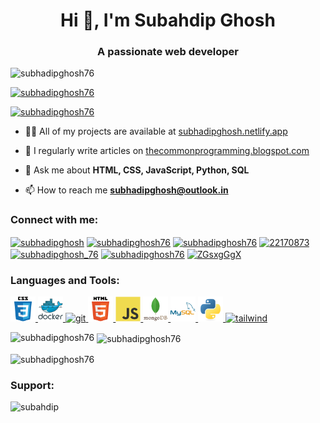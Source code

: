 <h1 align="center">Hi 👋, I'm Subahdip Ghosh</h1>
<h3 align="center">A passionate web developer</h3>

<p align="left"> <img src="https://komarev.com/ghpvc/?username=subhadipghosh76&label=Profile%20views&color=0e75b6&style=flat" alt="subhadipghosh76" /> </p>

<p align="left"> <a href="https://github.com/ryo-ma/github-profile-trophy"><img src="https://github-profile-trophy.vercel.app/?username=subhadipghosh76" alt="subhadipghosh76" /></a> </p>

<p align="left"> <a href="https://twitter.com/subhadipghosh76" target="blank"><img src="https://img.shields.io/twitter/follow/subhadipghosh76?logo=twitter&style=for-the-badge" alt="subhadipghosh76" /></a> </p>

- 👨‍💻 All of my projects are available at [subhadipghosh.netlify.app](subhadipghosh.netlify.app)

- 📝 I regularly write articles on [thecommonprogramming.blogspot.com](thecommonprogramming.blogspot.com)

- 💬 Ask me about **HTML, CSS, JavaScript, Python, SQL**

- 📫 How to reach me **subhadipghosh@outlook.in**

<h3 align="left">Connect with me:</h3>
<p align="left">
<a href="https://codepen.io/subhadipghosh" target="blank"><img align="center" src="https://raw.githubusercontent.com/rahuldkjain/github-profile-readme-generator/master/src/images/icons/Social/codepen.svg" alt="subhadipghosh" height="30" width="40" /></a>
<a href="https://twitter.com/subhadipghosh76" target="blank"><img align="center" src="https://raw.githubusercontent.com/rahuldkjain/github-profile-readme-generator/master/src/images/icons/Social/twitter.svg" alt="subhadipghosh76" height="30" width="40" /></a>
<a href="https://linkedin.com/in/subhadipghosh76" target="blank"><img align="center" src="https://raw.githubusercontent.com/rahuldkjain/github-profile-readme-generator/master/src/images/icons/Social/linked-in-alt.svg" alt="subhadipghosh76" height="30" width="40" /></a>
<a href="https://stackoverflow.com/users/22170873" target="blank"><img align="center" src="https://raw.githubusercontent.com/rahuldkjain/github-profile-readme-generator/master/src/images/icons/Social/stack-overflow.svg" alt="22170873" height="30" width="40" /></a>
<a href="https://instagram.com/subhadipghosh_76" target="blank"><img align="center" src="https://raw.githubusercontent.com/rahuldkjain/github-profile-readme-generator/master/src/images/icons/Social/instagram.svg" alt="subhadipghosh_76" height="30" width="40" /></a>
<a href="https://www.leetcode.com/subhadipghosh76" target="blank"><img align="center" src="https://raw.githubusercontent.com/rahuldkjain/github-profile-readme-generator/master/src/images/icons/Social/leet-code.svg" alt="subhadipghosh76" height="30" width="40" /></a>
<a href="https://discord.gg/ZGsxgGgX" target="blank"><img align="center" src="https://raw.githubusercontent.com/rahuldkjain/github-profile-readme-generator/master/src/images/icons/Social/discord.svg" alt="ZGsxgGgX" height="30" width="40" /></a>
</p>

<h3 align="left">Languages and Tools:</h3>
<p align="left"> <a href="https://www.w3schools.com/css/" target="_blank" rel="noreferrer"> <img src="https://raw.githubusercontent.com/devicons/devicon/master/icons/css3/css3-original-wordmark.svg" alt="css3" width="40" height="40"/> </a> <a href="https://www.docker.com/" target="_blank" rel="noreferrer"> <img src="https://raw.githubusercontent.com/devicons/devicon/master/icons/docker/docker-original-wordmark.svg" alt="docker" width="40" height="40"/> </a> <a href="https://git-scm.com/" target="_blank" rel="noreferrer"> <img src="https://www.vectorlogo.zone/logos/git-scm/git-scm-icon.svg" alt="git" width="40" height="40"/> </a> <a href="https://www.w3.org/html/" target="_blank" rel="noreferrer"> <img src="https://raw.githubusercontent.com/devicons/devicon/master/icons/html5/html5-original-wordmark.svg" alt="html5" width="40" height="40"/> </a> <a href="https://developer.mozilla.org/en-US/docs/Web/JavaScript" target="_blank" rel="noreferrer"> <img src="https://raw.githubusercontent.com/devicons/devicon/master/icons/javascript/javascript-original.svg" alt="javascript" width="40" height="40"/> </a> <a href="https://www.mongodb.com/" target="_blank" rel="noreferrer"> <img src="https://raw.githubusercontent.com/devicons/devicon/master/icons/mongodb/mongodb-original-wordmark.svg" alt="mongodb" width="40" height="40"/> </a> <a href="https://www.mysql.com/" target="_blank" rel="noreferrer"> <img src="https://raw.githubusercontent.com/devicons/devicon/master/icons/mysql/mysql-original-wordmark.svg" alt="mysql" width="40" height="40"/> </a> <a href="https://www.python.org" target="_blank" rel="noreferrer"> <img src="https://raw.githubusercontent.com/devicons/devicon/master/icons/python/python-original.svg" alt="python" width="40" height="40"/> </a> <a href="https://tailwindcss.com/" target="_blank" rel="noreferrer"> <img src="https://www.vectorlogo.zone/logos/tailwindcss/tailwindcss-icon.svg" alt="tailwind" width="40" height="40"/> </a> </p>


<p><img align="left" src="https://github-readme-stats.vercel.app/api/top-langs?username=subhadipghosh76&show_icons=true&locale=en&layout=compact" alt="subhadipghosh76" /></p>

<p>&nbsp;<img align="center" src="https://github-readme-stats.vercel.app/api?username=subhadipghosh76&show_icons=true&locale=en" alt="subhadipghosh76" /></p>

<p><img align="center" src="https://github-readme-streak-stats.herokuapp.com/?user=subhadipghosh76&" alt="subhadipghosh76" /></p>

<h3 align="left">Support:</h3>

<p><a href="https://www.buymeacoffee.com/subahdip"> <img align="left" src="https://cdn.buymeacoffee.com/buttons/v2/default-yellow.png" height="50" width="210" alt="subahdip" /></a></p><br><br>
